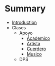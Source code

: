 # Summary

* [Introduction](README.md)
* Clases
    * Apoyo
        * [Academico](Clases/Apoyo/Academico.txt)
        * [Artista](Clases/Apoyo/Artista.txt)
        * [Cuerdero](Clases/Apoyo/Cuerdero.txt)
        * [Musico](Clases/Apoyo/Musico.txt)
    * DPS